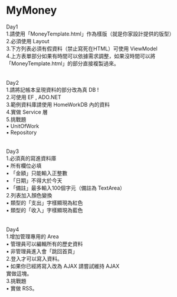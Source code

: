 # MyMoney
Day1<br/>
    1.請使用「MoneyTemplate.html」作為樣版（就是你家設計提供的版型）<br/>
    2.必須使用 Layout<br/>
    3.下方列表必須有假資料（禁止寫死在HTML）可使用 ViewModel<br/>
    4.上方表單部分如果有時間可以依據需求調整，如果沒時間可以將「MoneyTemplate.html」的部分直接複製過來。<br/>
<br/><br/>
Day2<br/>
    1.請將記帳本呈現資料的部分改為真 DB !<br/>
    2.可使用 EF , ADO.NET<br/>
    3.範例資料庫請使用 HomeWorkDB 內的資料<br/>
    4.實做 Service 層<br/>
    5.挑戰題<br/>
        ▪ UnitOfWork<br/>
        ▪ Repository<br/>
<br/><br/>
Day3<br/>
    1.必須真的寫進資料庫<br/>
        ▪ 所有欄位必填<br/>
        ▪ 「金額」只能輸入正整數<br/>
        ▪ 「日期」不得大於今天<br/>
        ▪ 「備註」最多輸入100個字元（備註為 TextArea）<br/>
    2.列表加入顏色變換<br/>
        ▪ 類型的「支出」字樣顯現為紅色<br/>
        ▪ 類型的「收入」字樣顯現為藍色<br/>
<br/><br/>
Day4<br/>
    1.增加管理專用的 Area<br/>
        ▪ 管理員可以編輯所有的歷史資料<br/>
        ▪ 非管理員進入會「跳回首頁」<br/>
    2.登入才可以寫入資料。<br/>
        ▪ 如果你已經將寫入改為 AJAX 請嘗試維持 AJAX<br/>
        實做這塊。<br/>
    3.挑戰題<br/>
        ▪ 實做 RSS。<br/>
